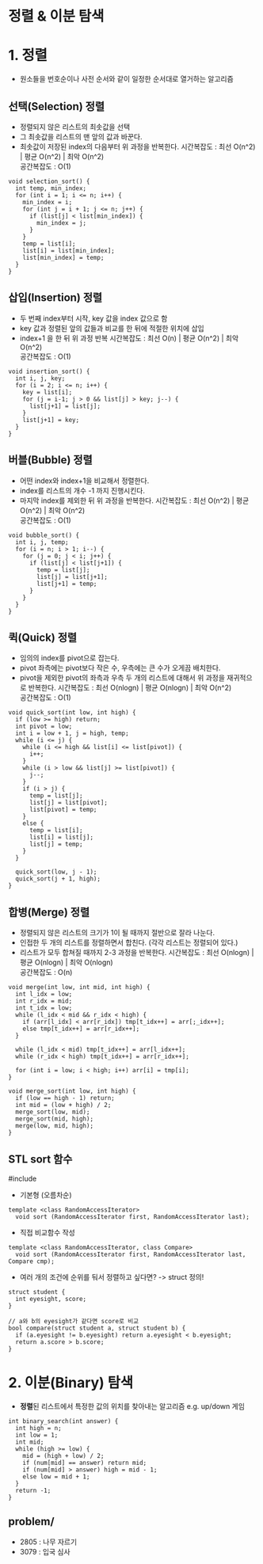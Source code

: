# 정렬 & 이분 탐색
# 1. 정렬
- 원소들을 번호순이나 사전 순서와 같이 일정한 순서대로 열거하는 알고리즘
## 선택(Selection) 정렬
- 정렬되지 않은 리스트의 최솟값을 선택
- 그 최솟값을 리스트의 맨 앞의 값과 바꾼다.
- 최솟값이 저장된 index의 다음부터 위 과정을 반복한다.
시간복잡도 : 최선 O(n^2) | 평균 O(n^2) | 최악 O(n^2) <br>
공간복잡도 : O(1)
```
void selection_sort() {
  int temp, min_index;
  for (int i = 1; i <= n; i++) {
    min_index = i;
    for (int j = i + 1; j <= n; j++) {
      if (list[j] < list[min_index]) {
        min_index = j;
      }
    }
    temp = list[i];
    list[i] = list[min_index];
    list[min_index] = temp;
  }
}
```
## 삽입(Insertion) 정렬
- 두 번째 index부터 시작, key 값을 index 값으로 함
- key 값과 정렬된 앞의 값들과 비교를 한 뒤에 적절한 위치에 삽입
- index+1 을 한 뒤 위 과정 반복
시간복잡도 : 최선 O(n) | 평균 O(n^2) | 최악 O(n^2) <br>
공간복잡도 : O(1)
```
void insertion_sort() {
  int i, j, key;
  for (i = 2; i <= n; i++) {
    key = list[i];
    for (j = i-1; j > 0 && list[j] > key; j--) {
      list[j+1] = list[j];
    }
    list[j+1] = key;
  }
}
```
## 버블(Bubble) 정렬
- 어떤 index와 index+1을 비교해서 정렬한다.
- index를 리스트의 개수 -1 까지 진행시킨다.
- 마지막 index를 제외한 뒤 위 과정을 반복한다.
시간복잡도 : 최선 O(n^2) | 평균 O(n^2) | 최악 O(n^2) <br>
공간복잡도 : O(1)
```
void bubble_sort() {
  int i, j, temp;
  for (i = n; i > 1; i--) {
    for (j = 0; j < i; j++) {
      if (list[j] < list[j+1]) {
        temp = list[j];
        list[j] = list[j+1];
        list[j+1] = temp;
      }
    }
  }
}
```
## 퀵(Quick) 정렬
- 임의의 index를 pivot으로 잡는다.
- pivot 좌측에는 pivot보다 작은 수, 우측에는 큰 수가 오게끔 배치한다.
- pivot을 제외한 pivot의 좌측과 우측 두 개의 리스트에 대해서 위 과정을 재귀적으로 반복한다.
시간복잡도 : 최선 O(nlogn) | 평균 O(nlogn) | 최악 O(n^2) <br>
공간복잡도 : O(1)
```
void quick_sort(int low, int high) {
  if (low >= high) return;
  int pivot = low;
  int i = low + 1, j = high, temp;
  while (i <= j) {
    while (i <= high && list[i] <= list[pivot]) {
      i++;
    }
    while (i > low && list[j] >= list[pivot]) {
      j--;
    }
    if (i > j) {
      temp = list[j];
      list[j] = list[pivot];
      list[pivot] = temp;
    }
    else {
      temp = list[i];
      list[i] = list[j];
      list[j] = temp;
    }
  }

  quick_sort(low, j - 1);
  quick_sort(j + 1, high);
}
```
## 합병(Merge) 정렬
- 정렬되지 않은 리스트의 크기가 1이 될 때까지 절반으로 잘라 나눈다.
- 인접한 두 개의 리스트를 정렬하면서 합친다. (각각 리스트는 정렬되어 있다.)
- 리스트가 모두 합쳐질 때까지 2-3 과정을 반복한다.
시간복잡도 : 최선 O(nlogn) | 평균 O(nlogn) | 최악 O(nlogn) <br>
공간복잡도 : O(n)
```
void merge(int low, int mid, int high) {
  int l_idx = low;
  int r_idx = mid;
  int t_idx = low;
  while (l_idx < mid && r_idx < high) {
    if (arr[l_idx] < arr[r_idx]) tmp[t_idx++] = arr[;_idx++];
    else tmp[t_idx++] = arr[r_idx++];
  }

  while (l_idx < mid) tmp[t_idx++] = arr[l_idx++];
  while (r_idx < high) tmp[t_idx++] = arr[r_idx++];

  for (int i = low; i < high; i++) arr[i] = tmp[i];
}

void merge_sort(int low, int high) {
  if (low == high - 1) return;
  int mid = (low + high) / 2;
  merge_sort(low, mid);
  merge_sort(mid, high);
  merge(low, mid, high);
}
```
## STL sort 함수
\#include <algorithm>
- 기본형 (오름차순)
```
template <class RandomAccessIterator>
  void sort (RandomAccessIterator first, RandomAccessIterator last);
```
- 직접 비교함수 작성
```
template <class RandomAccessIterator, class Compare>
  void sort (RandomAccessIterator first, RandomAccessIterator last, Compare cmp);
```
- 여러 개의 조건에 순위를 둬서 정렬하고 싶다면?
-> struct 정의!
```
struct student {
  int eyesight, score;
}

// a와 b의 eyesight가 같다면 score로 비교
bool compare(struct student a, struct student b) {
  if (a.eyesight != b.eyesight) return a.eyesight < b.eyesight;
  return a.score > b.score;
}
```

# 2. 이분(Binary) 탐색
- **정렬**된 리스트에서 특정한 값의 위치를 찾아내는 알고리즘
e.g. up/down 게임
```
int binary_search(int answer) {
  int high = n;
  int low = 1;
  int mid;
  while (high >= low) {
    mid = (high + low) / 2;
    if (num[mid] == answer) return mid;
    if (num[mid] > answer) high = mid - 1;
    else low = mid + 1;
  }
  return -1;
}
```
## problem/
- 2805 : 나무 자르기
- 3079 : 입국 심사
